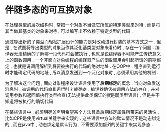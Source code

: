 # 伴随多态的可互换对象

在处理类型的层次结构时 , 常把一个对象不当做它所属的特定类型来对待 , 而是将其当做其基类的对象来对待 . 可以编写出不依赖于特定类型的代码 . 

通过导出新的子类型而轻松扩展设计的能力是对改动进行封装的基本方式之一 . 但是 , 在试图将导出类型的对象当作其泛化基类型对象来看待时 , 存在一个问题 . 编译器无法精确的了解哪一段代码将会被执行 , 也就是说编译器不可能产生传统意义上的函数调用 . 一个非面向对象编程的编译器产生的函数调用会引起所谓的前期绑定 , 也就是说调用解析到将要被执行的代码的绝对地址 . 在OOP中 , 程序直到运行时才能确定代码的地址 , 所以消息发送到一个泛化对象时 , 必须采用其他的机制 . 

为了解决这个问题 , 面向对象程序设计语言使用了**后期绑定**的概念 . 当向对象发送消息时 , 被调用的代码直到运行时才能确定 . 编译器确保被调用方法的存在 , 并对调用参数和返回值执行类型检查\(无法提供此类保证的就是弱类型语言\) , 但是并不知道将被执行的确切代码 . 

在某些语言中 , 必须明确的声明希望某个方法具备后期绑定属性所带来的灵活性 , 比如CPP是使用virtual关键字来实现的 . 这些语言中方法的默认情况不是动态绑定的 , 而在java中 , 动态绑定是默认行为 , 不需要添加额外的关键字来实现多态 . 

